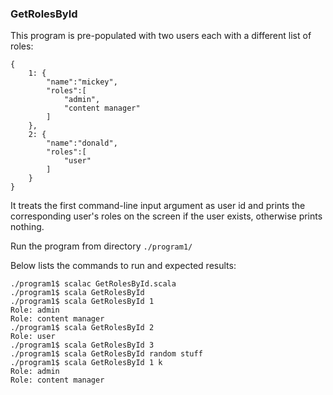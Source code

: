 ### GetRolesById
This program is pre-populated with two users each with a different list of roles: 

```
{
    1: {
        "name":"mickey",
        "roles":[
            "admin",
            "content manager"
        ]
    },
    2: {
        "name":"donald",
        "roles":[
            "user"
        ]
    }
}
```

It treats the first command-line input argument as user id and prints the corresponding user's roles on the screen if the user exists, otherwise prints nothing.

Run the program from directory `./program1/`

Below lists the commands to run and expected results:

```
./program1$ scalac GetRolesById.scala 
./program1$ scala GetRolesById
./program1$ scala GetRolesById 1
Role: admin
Role: content manager
./program1$ scala GetRolesById 2
Role: user
./program1$ scala GetRolesById 3
./program1$ scala GetRolesById random stuff
./program1$ scala GetRolesById 1 k
Role: admin
Role: content manager
```